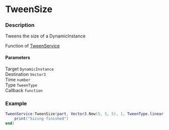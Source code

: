 # TweenSize
### Description
Tweens the size of a DynamicInstance

Function of [TweenService](../../)

#### Parameters
Target `DynamicInstance`  
Destination `Vector3`  
Time `number`  
Type `TweenType`  
Callback `function`

### Example
```lua
TweenService:TweenSize(part, Vector3.New(5, 5, 5), 1, TweenType.linear, function() 
    print("Sizing finished")
end)
```